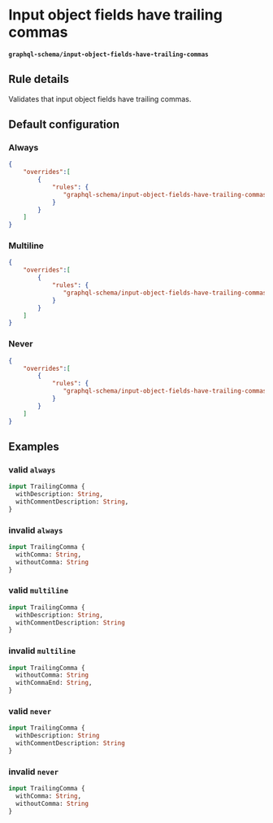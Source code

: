 # Input object fields have trailing commas
#### `graphql-schema/input-object-fields-have-trailing-commas`

## Rule details

Validates that input object fields have trailing commas.

## Default configuration

### Always

```json
{
    "overrides":[
        {
            "rules": {
               "graphql-schema/input-object-fields-have-trailing-commas": ["error", "always"]
            }
        }
    ]
}
```

### Multiline

```json
{
    "overrides":[
        {
            "rules": {
               "graphql-schema/input-object-fields-have-trailing-commas": ["error", "multiline"]
            }
        }
    ]
}
```

### Never

```json
{
    "overrides":[
        {
            "rules": {
               "graphql-schema/input-object-fields-have-trailing-commas": ["error", "never"]
            }
        }
    ]
}
```

## Examples

### valid `always`

```graphql
input TrailingComma {
  withDescription: String,
  withCommentDescription: String,
}
```

### invalid `always`

```graphql
input TrailingComma {
  withComma: String,
  withoutComma: String
}
```

### valid `multiline`

```graphql
input TrailingComma {
  withDescription: String,
  withCommentDescription: String
}
```

### invalid `multiline`

```graphql
input TrailingComma {
  withoutComma: String
  withCommaEnd: String,
}
```

### valid `never`

```graphql
input TrailingComma {
  withDescription: String
  withCommentDescription: String
}
```

### invalid `never`

```graphql
input TrailingComma {
  withComma: String,
  withoutComma: String
}
```
